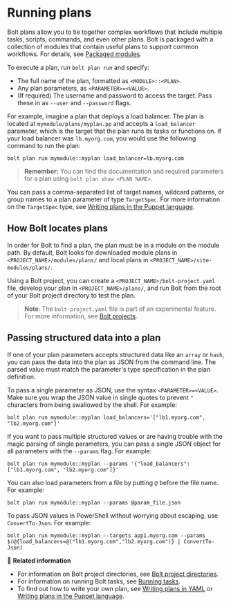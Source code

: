 # Running plans

Bolt plans allow you to tie together complex workflows that include multiple
tasks, scripts, commands, and even other plans. Bolt is packaged with a
collection of modules that contain useful plans to support common workflows. For
details, see [Packaged modules](bolt_installing_modules.md#packaged-modules).

To execute a plan, run `bolt plan run` and specify:
-   The full name of the plan, formatted as `<MODULE>::<PLAN>`.
-   Any plan parameters, as `<PARAMETER>=<VALUE>`.
-   (If required) The username and password to access the target. Pass these in
    as `--user` and `--password` flags. 

For example, imagine a plan that deploys a load balancer. The plan is located at
`mymodule/plans/myplan.pp` and accepts a `load_balancer` parameter, which is the
target that the plan runs its tasks or functions on. If your load balancer was
`lb.myorg.com`, you would use the following command to run the plan:

```
bolt plan run mymodule::myplan load_balancer=lb.myorg.com
```

> **Remember:** You can find the documentation and required parameters for a
> plan using `bolt plan show <PLAN NAME>`.

You can pass a comma-separated list of target names, wildcard patterns, or group
names to a plan parameter of type `TargetSpec`. For more information on the
`TargetSpec` type, see [Writing plans in the Puppet
language](./writing_plans.md#targetspec).

## How Bolt locates plans

In order for Bolt to find a plan, the plan must be in a module on the module
path. By default, Bolt looks for downloaded module plans in
`<PROJECT_NAME>/modules/plans/` and local plans in
`<PROJECT_NAME>/site-modules/plans/`.

Using a Bolt project, you can create a `<PROJECT_NAME>/bolt-project.yaml` file,
develop your plan in `<PROJECT_NAME>/plans/`, and run Bolt from the root of
your Bolt project directory to test the plan.

> **Note**: The `bolt-project.yaml` file is part of an experimental feature. For
> more information, see [Bolt
> projects](./experimental_features.md#bolt-projects).

## Passing structured data into a plan

If one of your plan parameters accepts structured data like an `array` or
`hash`, you can pass the data into the plan as JSON from the command line. The
parsed value must match the parameter's type specification in the plan
definition.

To pass a single parameter as JSON, use the syntax `<PARAMETER>=<VALUE>`. Make
sure you wrap the JSON value in single quotes to prevent `"` characters from
being swallowed by the shell. For example:

```
bolt plan run mymodule::myplan load_balancers='["lb1.myorg.com", "lb2.myorg.com"]'
```

If you want to pass multiple structured values or are having trouble with the
magic parsing of single parameters, you can pass a single JSON object for all
parameters with the `--params` flag. For example:

```
bolt plan run mymodule::myplan --params '{"load_balancers": ["lb1.myorg.com", "lb2.myorg.com"]}'
```

You can also load parameters from a file by putting `@` before the file name.
For example:

```
bolt plan run mymodule::myplan --params @param_file.json
```

To pass JSON values in PowerShell without worrying about escaping, use
`ConvertTo-Json`. For example:

```
bolt plan run mymodule::myplan --targets app1.myorg.com --params $(@{load_balancers=@("lb1.myorg.com","lb2.myorg.com")} | ConvertTo-Json)
```

📖 **Related information**
- For information on Bolt project directories, see [Bolt project
  directories](#bolt_project_directories.md).
- For information on running Bolt tasks, see [Running
  tasks](./bolt_running_tasks.md).
- To find out how to write your own plan, see [Writing plans in
  YAML](./writing_yaml_plans.md) or [Writing plans in the Puppet
  language](./writing_plans.md).
